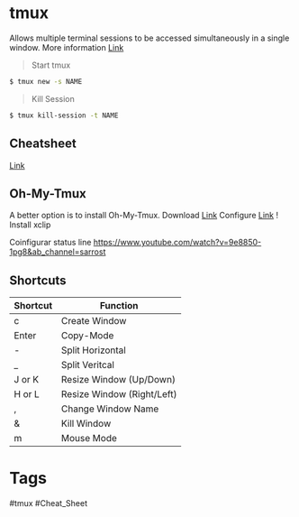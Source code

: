 # tmux
Allows multiple terminal sessions to be accessed simultaneously in a single window.
More information [Link](https://www.shortcutfoo.com/app/dojos/tmux/cheatsheet)

> Start tmux
```bash
$ tmux new -s NAME
```

> Kill Session
```bash
$ tmux kill-session -t NAME
```


## Cheatsheet
[Link](https://gist.github.com/MohamedAlaa/2961058)


## Oh-My-Tmux
A better option is to install Oh-My-Tmux.
Download [Link](https://github.com/gpakosz/.tmux)
Configure [Link](https://youtu.be/cPWEX2446B4)
! Install xclip 

Coinfigurar status line
https://www.youtube.com/watch?v=9e8850-1pg8&ab_channel=sarrost


## Shortcuts
|Shortcut | Function |
| --- | --- |
| c | Create Window |
| Enter | Copy-Mode |
| - | Split Horizontal |
| _ | Split Veritcal |
| J or K  | Resize Window (Up/Down) |
| H or L | Resize Window (Right/Left) |
| , | Change Window Name |
| & | Kill Window|
| m | Mouse Mode |




# Tags
#tmux #Cheat_Sheet 